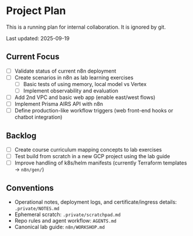 # Project Plan

This is a running plan for internal collaboration. It is ignored by git.

Last updated: 2025-09-19

## Current Focus
- [ ] Validate status of current n8n deployment
- [ ] Create scenarios in n8n as lab learning exercises
  - [ ] Basic tests of using memory, local model vs Vertex
  - [ ] Implement observability and evaluation
- [ ] Add 2nd VPC and basic web app (enable east/west flows)
- [ ] Implement Prisma AIRS API with n8n
- [ ] Define production-like workflow triggers (web front-end hooks or chatbot integration)

## Backlog
- [ ] Create course curriculum mapping concepts to lab exercises
- [ ] Test build from scratch in a new GCP project using the lab guide
- [ ] Improve handling of k8s/helm manifests (currently Terraform templates → `n8n/gen/`)

## Conventions
- Operational notes, deployment logs, and certificate/ingress details: `.private/NOTES.md`
- Ephemeral scratch: `.private/scratchpad.md`
- Repo rules and agent workflow: `AGENTS.md`
- Canonical lab guide: `n8n/WORKSHOP.md`
